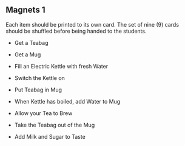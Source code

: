 ## Magnets 1

Each item should be printed to its own card. The set of nine (9) cards should be shuffled before being handed to the students.



+ Get a Teabag


+ Get a Mug


+ Fill an Electric Kettle with fresh Water


+ Switch the Kettle on


+ Put Teabag in Mug


+ When Kettle has boiled, add Water to Mug


+ Allow your Tea to Brew


+ Take the Teabag out of the Mug


+ Add Milk and Sugar to Taste